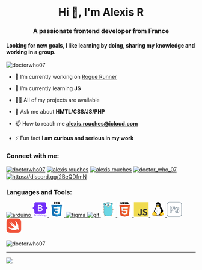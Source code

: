<h1 align="center">Hi 👋, I'm Alexis R</h1>
<h3 align="center">A passionate frontend developer from France</h3>
<h4>Looking for new goals, I like learning by doing, sharing my knowledge and working in a group.</h4>

<p align="left"> <img src="https://komarev.com/ghpvc/?username=doctorwho07&label=Profile%20views&color=0e75b6&style=flat" alt="doctorwho07" /> </p>

- 🔭 I’m currently working on [Rogue Runner]()

- 🌱 I’m currently learning **JS**

- 👨‍💻 All of my projects are available

- 💬 Ask me about **HMTL/CSS/JS/PHP**

- 📫 How to reach me **alexis.rouches@icloud.com**

- ⚡ Fun fact **I am curious and serious in my work**



<h3 align="left">Connect with me:</h3>
<p align="left">
<a href="https://codepen.io/doctorwho07" target="blank"><img align="center" src="https://raw.githubusercontent.com/rahuldkjain/github-profile-readme-generator/master/src/images/icons/Social/codepen.svg" alt="doctorwho07" height="30" width="40" /></a>
<a href="https://linkedin.com/in/alexis rouches" target="blank"><img align="center" src="https://raw.githubusercontent.com/rahuldkjain/github-profile-readme-generator/master/src/images/icons/Social/linked-in-alt.svg" alt="alexis rouches" height="30" width="40" /></a>
<a href="https://fb.com/alexis rouches" target="blank"><img align="center" src="https://raw.githubusercontent.com/rahuldkjain/github-profile-readme-generator/master/src/images/icons/Social/facebook.svg" alt="alexis rouches" height="30" width="40" /></a>
<a href="https://instagram.com/doctor_who_07" target="blank"><img align="center" src="https://raw.githubusercontent.com/rahuldkjain/github-profile-readme-generator/master/src/images/icons/Social/instagram.svg" alt="doctor_who_07" height="30" width="40" /></a>
<a href="https://discord.gg/https://discord.gg/2BeQDfmN" target="blank"><img align="center" src="https://raw.githubusercontent.com/rahuldkjain/github-profile-readme-generator/master/src/images/icons/Social/discord.svg" alt="https://discord.gg/2BeQDfmN" height="30" width="40" /></a>
</p>

<h3 align="left">Languages and Tools:</h3>
<p align="left"> <a href="https://www.arduino.cc/" target="_blank" rel="noreferrer"> <img src="https://cdn.worldvectorlogo.com/logos/arduino-1.svg" alt="arduino" width="40" height="40"/> </a> <a href="https://getbootstrap.com" target="_blank" rel="noreferrer"> <img src="https://raw.githubusercontent.com/devicons/devicon/master/icons/bootstrap/bootstrap-plain-wordmark.svg" alt="bootstrap" width="40" height="40"/> </a> <a href="https://www.w3schools.com/css/" target="_blank" rel="noreferrer"> <img src="https://raw.githubusercontent.com/devicons/devicon/master/icons/css3/css3-original-wordmark.svg" alt="css3" width="40" height="40"/> </a> <a href="https://www.figma.com/" target="_blank" rel="noreferrer"> <img src="https://www.vectorlogo.zone/logos/figma/figma-icon.svg" alt="figma" width="40" height="40"/> </a> <a href="https://git-scm.com/" target="_blank" rel="noreferrer"> <img src="https://www.vectorlogo.zone/logos/git-scm/git-scm-icon.svg" alt="git" width="40" height="40"/> </a> <a href="https://golang.org" target="_blank" rel="noreferrer"> <img src="https://raw.githubusercontent.com/devicons/devicon/master/icons/go/go-original.svg" alt="go" width="40" height="40"/> </a> <a href="https://www.w3.org/html/" target="_blank" rel="noreferrer"> <img src="https://raw.githubusercontent.com/devicons/devicon/master/icons/html5/html5-original-wordmark.svg" alt="html5" width="40" height="40"/> </a> <a href="https://developer.mozilla.org/en-US/docs/Web/JavaScript" target="_blank" rel="noreferrer"> <img src="https://raw.githubusercontent.com/devicons/devicon/master/icons/javascript/javascript-original.svg" alt="javascript" width="40" height="40"/> </a> <a href="https://www.linux.org/" target="_blank" rel="noreferrer"> <img src="https://raw.githubusercontent.com/devicons/devicon/master/icons/linux/linux-original.svg" alt="linux" width="40" height="40"/> </a> <a href="https://www.photoshop.com/en" target="_blank" rel="noreferrer"> <img src="https://raw.githubusercontent.com/devicons/devicon/master/icons/photoshop/photoshop-line.svg" alt="photoshop" width="40" height="40"/> </a> <a href="https://developer.apple.com/swift/" target="_blank" rel="noreferrer"> <img src="https://raw.githubusercontent.com/devicons/devicon/master/icons/swift/swift-original.svg" alt="swift" width="40" height="40"/> </a> </p>

<p><img align="center" src="https://github-readme-stats.vercel.app/api/top-langs?username=doctorwho07&show_icons=true&locale=en&layout=compact" alt="doctorwho07" /></p>

---
[![](https://visitcount.itsvg.in/api?id=Doctorwho07&icon=0&color=1)](https://visitcount.itsvg.in)
